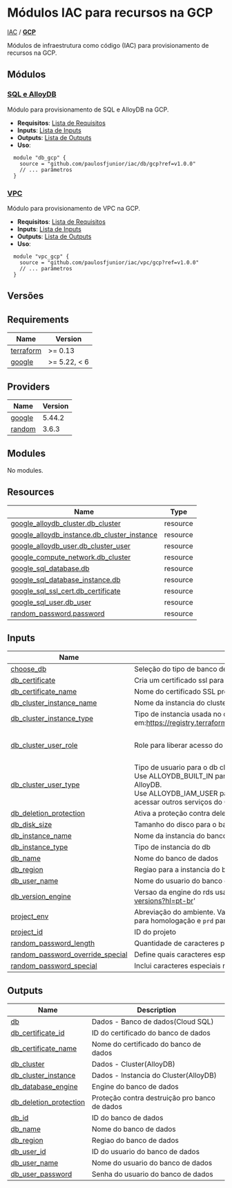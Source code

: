 # Módulos IAC para recursos na GCP

[IAC](../README.md) / **[GCP](./README.md)**

Módulos de infraestrutura como código (IAC) para provisionamento de recursos na GCP.

## Módulos

### [**SQL e AlloyDB**](../db/gcp/README.md)

Módulo para provisionamento de SQL e AlloyDB na GCP.

- **Requisitos**: [Lista de Requisitos](../storage/gcp/README.md#requisitos)
- **Inputs**: [Lista de Inputs](../storage/gcp/README.md#inputs)
- **Outputs**: [Lista de Outputs](../storage/gcp/README.md#outputs)
- **Uso**:

```hcl
  module "db_gcp" {
    source = "github.com/paulosfjunior/iac/db/gcp?ref=v1.0.0"
    // ... parâmetros
  }
```

### [**VPC**](../vpc/gcp/README.md)

Módulo para provisionamento de VPC na GCP.

- **Requisitos**: [Lista de Requisitos](../vpc/gcp/README.md#requisitos)
- **Inputs**: [Lista de Inputs](../vpc/gcp/README.md#inputs)
- **Outputs**: [Lista de Outputs](../vpc/gcp/README.md#outputs)
- **Uso**:

```hcl
  module "vpc_gcp" {
    source = "github.com/paulosfjunior/iac/vpc/gcp?ref=v1.0.0"
    // ... parâmetros
  }
```

## Versões

<!-- BEGIN_TF_DOCS -->
## Requirements

| Name | Version |
|------|---------|
| <a name="requirement_terraform"></a> [terraform](#requirement\_terraform) | >= 0.13 |
| <a name="requirement_google"></a> [google](#requirement\_google) | >= 5.22, < 6 |

## Providers

| Name | Version |
|------|---------|
| <a name="provider_google"></a> [google](#provider\_google) | 5.44.2 |
| <a name="provider_random"></a> [random](#provider\_random) | 3.6.3 |

## Modules

No modules.

## Resources

| Name | Type |
|------|------|
| [google_alloydb_cluster.db_cluster](https://registry.terraform.io/providers/hashicorp/google/latest/docs/resources/alloydb_cluster) | resource |
| [google_alloydb_instance.db_cluster_instance](https://registry.terraform.io/providers/hashicorp/google/latest/docs/resources/alloydb_instance) | resource |
| [google_alloydb_user.db_cluster_user](https://registry.terraform.io/providers/hashicorp/google/latest/docs/resources/alloydb_user) | resource |
| [google_compute_network.db_cluster](https://registry.terraform.io/providers/hashicorp/google/latest/docs/resources/compute_network) | resource |
| [google_sql_database.db](https://registry.terraform.io/providers/hashicorp/google/latest/docs/resources/sql_database) | resource |
| [google_sql_database_instance.db](https://registry.terraform.io/providers/hashicorp/google/latest/docs/resources/sql_database_instance) | resource |
| [google_sql_ssl_cert.db_certificate](https://registry.terraform.io/providers/hashicorp/google/latest/docs/resources/sql_ssl_cert) | resource |
| [google_sql_user.db_user](https://registry.terraform.io/providers/hashicorp/google/latest/docs/resources/sql_user) | resource |
| [random_password.password](https://registry.terraform.io/providers/hashicorp/random/latest/docs/resources/password) | resource |

## Inputs

| Name | Description | Type | Default | Required |
|------|-------------|------|---------|:--------:|
| <a name="input_choose_db"></a> [choose\_db](#input\_choose\_db) | Seleção do tipo de banco de dados que deseja criar | `string` | `"db"` | no |
| <a name="input_db_certificate"></a> [db\_certificate](#input\_db\_certificate) | Cria um certificado ssl para o db | `bool` | `true` | no |
| <a name="input_db_certificate_name"></a> [db\_certificate\_name](#input\_db\_certificate\_name) | Nome do certificado SSL pro banco de dados | `string` | `"my-cert"` | no |
| <a name="input_db_cluster_instance_name"></a> [db\_cluster\_instance\_name](#input\_db\_cluster\_instance\_name) | Nome da instancia do cluster de banco dados | `string` | `"my_db_instance"` | no |
| <a name="input_db_cluster_instance_type"></a> [db\_cluster\_instance\_type](#input\_db\_cluster\_instance\_type) | Tipo de instancia usada no cluster, consulte em:https://registry.terraform.io/providers/hashicorp/google/latest/docs/resources/alloydb_instance | `string` | `"PRIMARY"` | no |
| <a name="input_db_cluster_user_role"></a> [db\_cluster\_user\_role](#input\_db\_cluster\_user\_role) | Role para liberar acesso do usuario ao cluster de banco de dados | `list(string)` | <pre>[<br/>  "alloydbsuperuser"<br/>]</pre> | no |
| <a name="input_db_cluster_user_type"></a> [db\_cluster\_user\_type](#input\_db\_cluster\_user\_type) | Tipo de usuario para o db cluster:<br/>Use ALLOYDB\_BUILT\_IN para criar usuários que serão gerenciados exclusivamente dentro do AlloyDB.<br/>Use ALLOYDB\_IAM\_USER para criar usuários que serão gerenciados pelo IAM e podem precisar acessar outros serviços do Google Cloud. | `string` | `"ALLOYDB_BUILT_IN"` | no |
| <a name="input_db_deletion_protection"></a> [db\_deletion\_protection](#input\_db\_deletion\_protection) | Ativa a proteção contra deleção do db | `bool` | `true` | no |
| <a name="input_db_disk_size"></a> [db\_disk\_size](#input\_db\_disk\_size) | Tamanho do disco para o banco de dados | `number` | `10` | no |
| <a name="input_db_instance_name"></a> [db\_instance\_name](#input\_db\_instance\_name) | Nome da instancia do banco de dados | `string` | `"my-instance"` | no |
| <a name="input_db_instance_type"></a> [db\_instance\_type](#input\_db\_instance\_type) | Tipo de instancia do db | `string` | `"db-f1-micro"` | no |
| <a name="input_db_name"></a> [db\_name](#input\_db\_name) | Nome do banco de dados | `string` | `"my-db"` | no |
| <a name="input_db_region"></a> [db\_region](#input\_db\_region) | Regiao para a instancia do banco de dados | `string` | `"us-central1"` | no |
| <a name="input_db_user_name"></a> [db\_user\_name](#input\_db\_user\_name) | Nome do usuario do banco de dados | `string` | `"root"` | no |
| <a name="input_db_version_engine"></a> [db\_version\_engine](#input\_db\_version\_engine) | Versao da engine do rds usada, veja as opções em 'https://cloud.google.com/sql/docs/db-versions?hl=pt-br' | `string` | `"POSTGRES_16"` | no |
| <a name="input_project_env"></a> [project\_env](#input\_project\_env) | Abreviação do ambiente. Valores suportados: `sbx` para sandbox, `dev` para desenvolvimento, `hml` para homologação e `prd` para produção. | `string` | `null` | no |
| <a name="input_project_id"></a> [project\_id](#input\_project\_id) | ID do projeto | `string` | `"ditie-devops"` | no |
| <a name="input_random_password_length"></a> [random\_password\_length](#input\_random\_password\_length) | Quantidade de caracteres para o valor randomico | `number` | `16` | no |
| <a name="input_random_password_override_special"></a> [random\_password\_override\_special](#input\_random\_password\_override\_special) | Define quais caracteres especiais usar na geração do valor aleatorio | `string` | `"!#$%&*()-+"` | no |
| <a name="input_random_password_special"></a> [random\_password\_special](#input\_random\_password\_special) | Inclui caracteres especiais na senha | `bool` | `true` | no |

## Outputs

| Name | Description |
|------|-------------|
| <a name="output_db"></a> [db](#output\_db) | Dados - Banco de dados(Cloud SQL) |
| <a name="output_db_certificate_id"></a> [db\_certificate\_id](#output\_db\_certificate\_id) | ID do certificado do banco de dados |
| <a name="output_db_certificate_name"></a> [db\_certificate\_name](#output\_db\_certificate\_name) | Nome do certificado do banco de dados |
| <a name="output_db_cluster"></a> [db\_cluster](#output\_db\_cluster) | Dados - Cluster(AlloyDB) |
| <a name="output_db_cluster_instance"></a> [db\_cluster\_instance](#output\_db\_cluster\_instance) | Dados - Instancia do Cluster(AlloyDB) |
| <a name="output_db_database_engine"></a> [db\_database\_engine](#output\_db\_database\_engine) | Engine do banco de dados |
| <a name="output_db_deletion_protection"></a> [db\_deletion\_protection](#output\_db\_deletion\_protection) | Proteção contra destruição pro banco de dados |
| <a name="output_db_id"></a> [db\_id](#output\_db\_id) | ID do banco de dados |
| <a name="output_db_name"></a> [db\_name](#output\_db\_name) | Nome do banco de dados |
| <a name="output_db_region"></a> [db\_region](#output\_db\_region) | Regiao do banco de dados |
| <a name="output_db_user_id"></a> [db\_user\_id](#output\_db\_user\_id) | ID do usuario do banco de dados |
| <a name="output_db_user_name"></a> [db\_user\_name](#output\_db\_user\_name) | Nome do usuario do banco de dados |
| <a name="output_db_user_password"></a> [db\_user\_password](#output\_db\_user\_password) | Senha do usuario do banco de dados |
<!-- END_TF_DOCS -->